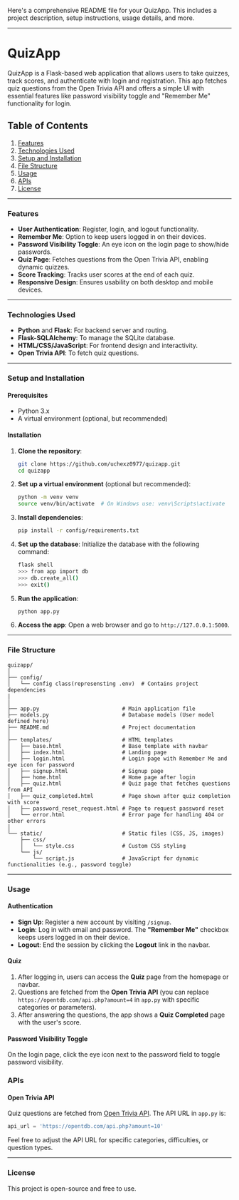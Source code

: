 Here's a comprehensive README file for your QuizApp. This includes a project description, setup instructions, usage details, and more.

---

# QuizApp

QuizApp is a Flask-based web application that allows users to take quizzes, track scores, and authenticate with login and registration. This app fetches quiz questions from the Open Trivia API and offers a simple UI with essential features like password visibility toggle and "Remember Me" functionality for login.

## Table of Contents

1. [Features](#features)
2. [Technologies Used](#technologies-used)
3. [Setup and Installation](#setup-and-installation)
4. [File Structure](#file-structure)
5. [Usage](#usage)
6. [APIs](#apis)
7. [License](#license)

---

### Features

- **User Authentication**: Register, login, and logout functionality.
- **Remember Me**: Option to keep users logged in on their devices.
- **Password Visibility Toggle**: An eye icon on the login page to show/hide passwords.
- **Quiz Page**: Fetches questions from the Open Trivia API, enabling dynamic quizzes.
- **Score Tracking**: Tracks user scores at the end of each quiz.
- **Responsive Design**: Ensures usability on both desktop and mobile devices.

---

### Technologies Used

- **Python** and **Flask**: For backend server and routing.
- **Flask-SQLAlchemy**: To manage the SQLite database.
- **HTML/CSS/JavaScript**: For frontend design and interactivity.
- **Open Trivia API**: To fetch quiz questions.

---

### Setup and Installation

#### Prerequisites

- Python 3.x
- A virtual environment (optional, but recommended)

#### Installation

1. **Clone the repository**:

   ```bash
   git clone https://github.com/uchexz0977/quizapp.git
   cd quizapp
   ```

2. **Set up a virtual environment** (optional but recommended):

   ```bash
   python -m venv venv
   source venv/bin/activate  # On Windows use: venv\Scripts\activate
   ```

3. **Install dependencies**:

   ```bash
   pip install -r config/requirements.txt
   ```

4. **Set up the database**:
   Initialize the database with the following command:

   ```bash
   flask shell
   >>> from app import db
   >>> db.create_all()
   >>> exit()
   ```

5. **Run the application**:

   ```bash
   python app.py
   ```

6. **Access the app**:
   Open a web browser and go to `http://127.0.0.1:5000`.

---

### File Structure

```
quizapp/
│
├── config/
│   └── config class(represensting .env)  # Contains project dependencies
|
│
├── app.py                          # Main application file
├── models.py                       # Database models (User model defined here)
├── README.md                       # Project documentation
│
├── templates/                      # HTML templates
│   ├── base.html                   # Base template with navbar
│   ├── index.html                  # Landing page
│   ├── login.html                  # Login page with Remember Me and eye icon for password
│   ├── signup.html                 # Signup page
│   ├── home.html                   # Home page after login
│   ├── quiz.html                   # Quiz page that fetches questions from API
│   ├── quiz_completed.html         # Page shown after quiz completion with score
│   ├── password_reset_request.html # Page to request password reset
│   └── error.html                  # Error page for handling 404 or other errors
│
└── static/                         # Static files (CSS, JS, images)
    ├── css/
    │   └── style.css               # Custom CSS styling
    └── js/
        └── script.js               # JavaScript for dynamic functionalities (e.g., password toggle)
```

---

### Usage

#### Authentication

- **Sign Up**: Register a new account by visiting `/signup`.
- **Login**: Log in with email and password. The **"Remember Me"** checkbox keeps users logged in on their device.
- **Logout**: End the session by clicking the **Logout** link in the navbar.

#### Quiz

1. After logging in, users can access the **Quiz** page from the homepage or navbar.
2. Questions are fetched from the **Open Trivia API** (you can replace `https://opentdb.com/api.php?amount=4` in `app.py` with specific categories or parameters).
3. After answering the questions, the app shows a **Quiz Completed** page with the user's score.

#### Password Visibility Toggle

On the login page, click the eye icon next to the password field to toggle password visibility.

### APIs

#### Open Trivia API

Quiz questions are fetched from [Open Trivia API](https://opentdb.com/). The API URL in `app.py` is:

```python
api_url = 'https://opentdb.com/api.php?amount=10'
```

Feel free to adjust the API URL for specific categories, difficulties, or question types.

---

### License

This project is open-source and free to use.
